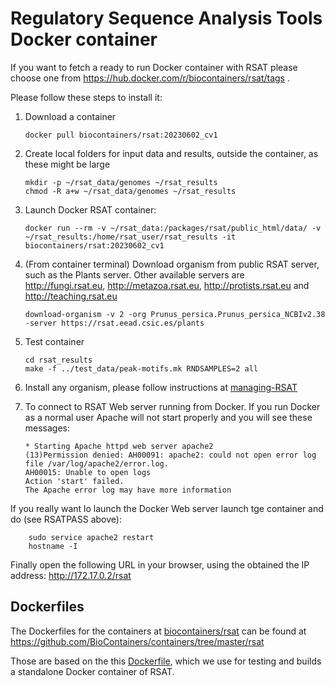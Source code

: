 
# Regulatory Sequence Analysis Tools Docker container

If you want to fetch a ready to run Docker container with RSAT please choose
one from https://hub.docker.com/r/biocontainers/rsat/tags .

Please follow these steps to install it:

 1. Download a container

        docker pull biocontainers/rsat:20230602_cv1

 2. Create local folders for input data and results, outside the container, as these might be large

        mkdir -p ~/rsat_data/genomes ~/rsat_results
        chmod -R a+w ~/rsat_data/genomes ~/rsat_results

 3. Launch Docker RSAT container:

        docker run --rm -v ~/rsat_data:/packages/rsat/public_html/data/ -v ~/rsat_results:/home/rsat_user/rsat_results -it biocontainers/rsat:20230602_cv1


 4. (From container terminal) Download organism from public RSAT server, such as the Plants server. Other available servers are http://fungi.rsat.eu, http://metazoa.rsat.eu, http://protists.rsat.eu and http://teaching.rsat.eu

        download-organism -v 2 -org Prunus_persica.Prunus_persica_NCBIv2.38 -server https://rsat.eead.csic.es/plants

 5. Test container

        cd rsat_results 
        make -f ../test_data/peak-motifs.mk RNDSAMPLES=2 all

 6. Install any organism, please follow instructions at [managing-RSAT](https://rsa-tools.github.io/managing-RSAT/genome_installation/install_organisms_FASTA_GTF.html)

 7. To connect to RSAT Web server running from Docker. If you run Docker as a normal user Apache will not start properly and you will see these messages:

        * Starting Apache httpd web server apache2
        (13)Permission denied: AH00091: apache2: could not open error log file /var/log/apache2/error.log.
        AH00015: Unable to open logs
        Action 'start' failed.
        The Apache error log may have more information

 If you really want lo launch the Docker Web server launch tge container and do (see RSATPASS above):
 
        sudo service apache2 restart
        hostname -I

 Finally open the following URL in your browser, using the obtained the IP address: http://172.17.0.2/rsat

## Dockerfiles

The Dockerfiles for the containers at [biocontainers/rsat](https://hub.docker.com/r/biocontainers/rsat) 
can be found at https://github.com/BioContainers/containers/tree/master/rsat

Those are based on the this [Dockerfile](./Dockerfile), which we use for testing and builds a standalone Docker container of RSAT.
